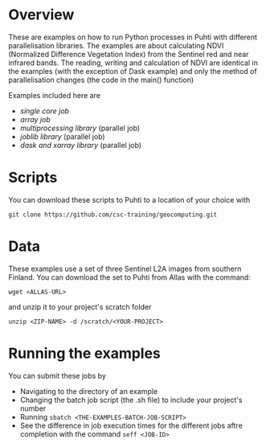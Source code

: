 # Overview

These are examples on how to run Python processes in Puhti with different parallelisation libraries. 
The examples are about calculating NDVI (Normalized Difference Vegetation Index) from the Sentinel red and near infrared bands.
The reading, writing and calculation of NDVI are identical in the examples (with the exception of Dask example) 
and only the method of parallelisation changes (the code in the main() function)

Examples included here are

* _single core job_
* _array job_
* _multiprocessing library_ (parallel job)
* _joblib library_ (parallel job)
* _dask and xarray library_ (parallel job)

# Scripts

You can download these scripts to Puhti  to a location of your choice with

`git clone https://github.com/csc-training/geocomputing.git`

# Data 

These examples use a set of three Sentinel L2A images from southern Finland. You can download the set to Puhti from Allas with the command:

`wget <ALLAS-URL>`

and unzip it to your project's scratch folder

`unzip <ZIP-NAME> -d /scratch/<YOUR-PROJECT>`

# Running the examples 

You can submit these jobs by 

* Navigating to the directory of an example
* Changing the batch job script (the .sh file) to include your project's number
* Running `sbatch <THE-EXAMPLES-BATCH-JOB-SCRIPT>`
* See the difference in job execution times for the different jobs aftre completion with the command `seff <JOB-ID>`


